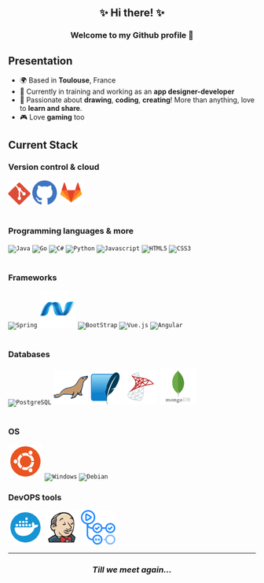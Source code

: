 <h2 align="center">✨ Hi there! ✨</h2>

<h3 align="center">Welcome to my Github profile 🤝</h3>

## Presentation
- 🌍 Based in **Toulouse**, France
- 💪 Currently in training and working as an **app designer-developer**
- 🎨 Passionate about **drawing**, **coding**, **creating**! More than anything, love to **learn and share**.
- 🎮 Love **gaming** too

## Current Stack

### Version control & cloud
<div>
    <code><img height="45" src="images/git.svg" alt="Git" title="Git"></code>
    <code><img height="50" src="images/github.svg" alt="GitHub" title="GitHub"></code>
    <code><img height="50" src="images/gitlab.svg" alt="Gitlab" title="Gitlab"></code>
</div>

<br>

### Programming languages & more
<div>
    <code><img height="80" src="https://raw.githubusercontent.com/bablubambal/All_logo_and_pictures/7c0ac2ceb9f9d24992ec393d11fa7337d2f92466/programming%20languages/java.svg" alt="Java" title="Java"></code>
    <code><img height="80" src="https://raw.githubusercontent.com/bablubambal/All_logo_and_pictures/7c0ac2ceb9f9d24992ec393d11fa7337d2f92466/programming%20languages/go.svg" alt="Go" title="Go"></code>
    <code><img height="75" src="https://raw.githubusercontent.com/bablubambal/All_logo_and_pictures/7c0ac2ceb9f9d24992ec393d11fa7337d2f92466/programming%20languages/c%23.svg" alt="C#" title="C#"></code>
    <code><img height="70" src="https://raw.githubusercontent.com/bablubambal/All_logo_and_pictures/7c0ac2ceb9f9d24992ec393d11fa7337d2f92466/programming%20languages/python.svg" alt="Python" title="Python"></code>
    <code><img height="70" src="https://raw.githubusercontent.com/bablubambal/All_logo_and_pictures/7c0ac2ceb9f9d24992ec393d11fa7337d2f92466/programming%20languages/javascript.svg" alt="Javascript" title="Javascript"></code>
    <code><img height="80" src="https://raw.githubusercontent.com/bablubambal/All_logo_and_pictures/7c0ac2ceb9f9d24992ec393d11fa7337d2f92466/others/html.svg" alt="HTML5" title="HTML5"></code>
    <code><img height="80" src="https://raw.githubusercontent.com/bablubambal/All_logo_and_pictures/7c0ac2ceb9f9d24992ec393d11fa7337d2f92466/others/css.svg" alt="CSS3" title="CSS3"></code>
</div>

<br>

### Frameworks
<div>
    <code><img height="70" src="https://raw.githubusercontent.com/bablubambal/All_logo_and_pictures/7c0ac2ceb9f9d24992ec393d11fa7337d2f92466/frameworks/spring.svg" alt="Spring" title="Spring"></code>
    <code><img height="75" src="./images/asp-net.svg" alt="ASP .NET" title="ASP .NET"></code>
    <code><img height="70" src="https://raw.githubusercontent.com/bablubambal/All_logo_and_pictures/7c0ac2ceb9f9d24992ec393d11fa7337d2f92466/frameworks/boostrap.svg" alt="BootStrap" title="BootStrap"></code>
    <code><img height="70" src="https://raw.githubusercontent.com/bablubambal/All_logo_and_pictures/7c0ac2ceb9f9d24992ec393d11fa7337d2f92466/frameworks/vuejs.svg" alt="Vue.js" title="Vue.js"></code>
    <code><img height="70" src="https://raw.githubusercontent.com/bablubambal/All_logo_and_pictures/7c0ac2ceb9f9d24992ec393d11fa7337d2f92466/frameworks/angular.svg" alt="Angular" title="Angular"></code>
</div>

<br>

### Databases
<div>
    <code><img height="75" src="https://raw.githubusercontent.com/bablubambal/All_logo_and_pictures/7c0ac2ceb9f9d24992ec393d11fa7337d2f92466/databases/postgresql.svg" alt="PostgreSQL" title="PostgreSQL"></code>
    <code><img height="70" src="./images/mariadb.svg" alt="MariaDB" title="MariaDB"></code>
    <code><img height="65" src="images/sqlite.svg" alt="SQLite" title="SQLite"></code>
    <code><img height="70" src="./images/microsoft-sql-server.svg" alt="Microsoft SQL Server" title="Microsoft SQL Server"></code>
    <code><img height="75" src="images/mongodb.svg" alt="MongoDB" title="MongoDB"></code>
</div>

<br>

### OS
<div>
    <code><img height="70" src="./images/ubuntu.svg" alt="Ubuntu" title="Ubuntu"></code>
    <code><img height="70" src="https://raw.githubusercontent.com/bablubambal/All_logo_and_pictures/7c0ac2ceb9f9d24992ec393d11fa7337d2f92466/social%20icons/windows.svg" alt="Windows" title="Windows"></code>
    <code><img height="70" src="https://www.debian.org/logos/openlogo.svg" alt="Debian" title="Debian"></code>
</div>

### DevOPS tools
<div>
    <code><img height="70" src="./images/docker.svg" alt="Docker" title="Docker"></code>
    <code><img height="70" src="./images/jenkins.svg" alt="Jenkins" title="Jenkins"></code>
    <code><img height="70" src="./images/github-actions.svg" alt="Github actions" title="Github actions"></code>
</div>

---
<h3 align="center"><i>Till we meet again...</i></h3>
